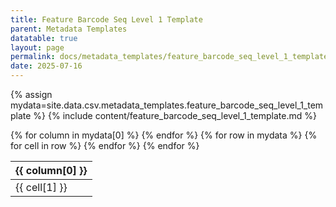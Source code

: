 ```yaml
---
title: Feature Barcode Seq Level 1 Template
parent: Metadata Templates
datatable: true
layout: page
permalink: docs/metadata_templates/feature_barcode_seq_level_1_template.html
date: 2025-07-16
---
```

{% assign mydata=site.data.csv.metadata_templates.feature_barcode_seq_level_1_template %}
{% include content/feature_barcode_seq_level_1_template.md %}
<table id="myTable" class="display" style="width:100%">
    <thead>
      {% for column in mydata[0] %}
          <th>{{ column[0] }}</th>
      {% endfor %}
    </thead>
    <tbody>
    {% for row in mydata %}
        <tr>
        {% for cell in row %}
            <td>{{ cell[1] }}</td>
        {% endfor %}
        </tr>
    {% endfor %}
    </tbody>
</table>

<script type="text/javascript">
  $(document).ready(function () {
    $('#myTable').DataTable({
      responsive: true,
      deferRender: false,
      paging: false,
      order: [],
      columnDefs: [
        {
          targets: 0,
          orderable: false,
          render : function(data, type, row, meta){
              return $('<a>')
                   .attr('href','../attributes/'+data)
                   .text(data)
                   .wrap('<div></div>')
                   .parent()
                   .html();
          }
        },
        {
          targets: [1,2,3],
          orderable: false
        }
      ]
    });
  });
</script>
